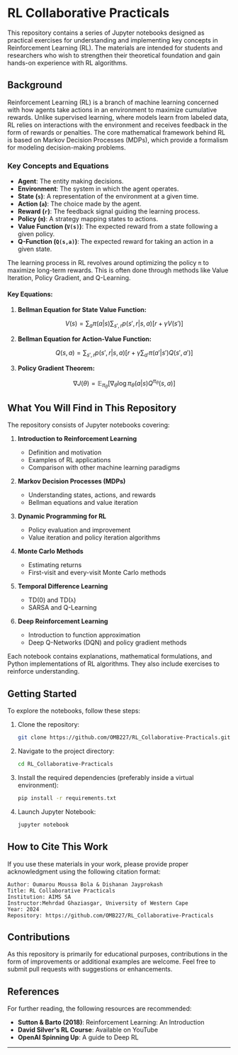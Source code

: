# RL Collaborative Practicals

This repository contains a series of Jupyter notebooks designed as practical exercises for understanding and implementing key concepts in Reinforcement Learning (RL). The materials are intended for students and researchers who wish to strengthen their theoretical foundation and gain hands-on experience with RL algorithms.

## Background

Reinforcement Learning (RL) is a branch of machine learning concerned with how agents take actions in an environment to maximize cumulative rewards. Unlike supervised learning, where models learn from labeled data, RL relies on interactions with the environment and receives feedback in the form of rewards or penalties. The core mathematical framework behind RL is based on Markov Decision Processes (MDPs), which provide a formalism for modeling decision-making problems.

### Key Concepts and Equations

- **Agent**: The entity making decisions.
- **Environment**: The system in which the agent operates.
- **State (`s`)**: A representation of the environment at a given time.
- **Action (`a`)**: The choice made by the agent.
- **Reward (`r`)**: The feedback signal guiding the learning process.
- **Policy (`π`)**: A strategy mapping states to actions.
- **Value Function (`V(s)`)**: The expected reward from a state following a given policy.
- **Q-Function (`Q(s,a)`)**: The expected reward for taking an action in a given state.

The learning process in RL revolves around optimizing the policy `π` to maximize long-term rewards. This is often done through methods like Value Iteration, Policy Gradient, and Q-Learning.

#### Key Equations:

1. **Bellman Equation for State Value Function:**
   ```math
   V(s) = \sum_{a} \pi(a|s) \sum_{s', r} p(s', r|s, a) [ r + \gamma V(s') ]
   ```

2. **Bellman Equation for Action-Value Function:**
   ```math
   Q(s, a) = \sum_{s', r} p(s', r|s, a) [ r + \gamma \sum_{a'} \pi(a'|s') Q(s', a') ]
   ```

3. **Policy Gradient Theorem:**
   ```math
   \nabla J(\theta) = \mathbb{E}_{\pi_\theta} \left[ \nabla_\theta \log \pi_\theta(a|s) Q^{\pi_\theta}(s, a) \right]
   ```

## What You Will Find in This Repository

The repository consists of Jupyter notebooks covering:

1. **Introduction to Reinforcement Learning**
   - Definition and motivation
   - Examples of RL applications
   - Comparison with other machine learning paradigms

2. **Markov Decision Processes (MDPs)**
   - Understanding states, actions, and rewards
   - Bellman equations and value iteration

3. **Dynamic Programming for RL**
   - Policy evaluation and improvement
   - Value iteration and policy iteration algorithms

4. **Monte Carlo Methods**
   - Estimating returns
   - First-visit and every-visit Monte Carlo methods

5. **Temporal Difference Learning**
   - TD(0) and TD(`λ`)
   - SARSA and Q-Learning

6. **Deep Reinforcement Learning**
   - Introduction to function approximation
   - Deep Q-Networks (DQN) and policy gradient methods

Each notebook contains explanations, mathematical formulations, and Python implementations of RL algorithms. They also include exercises to reinforce understanding.

## Getting Started

To explore the notebooks, follow these steps:

1. Clone the repository:
   ```bash
   git clone https://github.com/OMB227/RL_Collaborative-Practicals.git
   ```

2. Navigate to the project directory:
   ```bash
   cd RL_Collaborative-Practicals
   ```

3. Install the required dependencies (preferably inside a virtual environment):
   ```bash
   pip install -r requirements.txt
   ```

4. Launch Jupyter Notebook:
   ```bash
   jupyter notebook
   ```

## How to Cite This Work

If you use these materials in your work, please provide proper acknowledgment using the following citation format:

```
Author: Oumarou Moussa Bola & Dishanan Jayprokash  
Title: RL Collaborative Practicals  
Institution: AIMS SA 
Instructor:Mehrdad Ghaziasgar, University of Western Cape
Year: 2024 
Repository: https://github.com/OMB227/RL_Collaborative-Practicals  
```

## Contributions

As this repository is primarily for educational purposes, contributions in the form of improvements or additional examples are welcome. Feel free to submit pull requests with suggestions or enhancements.

## References

For further reading, the following resources are recommended:
- **Sutton & Barto (2018)**: Reinforcement Learning: An Introduction
- **David Silver's RL Course**: Available on YouTube
- **OpenAI Spinning Up**: A guide to Deep RL

---
